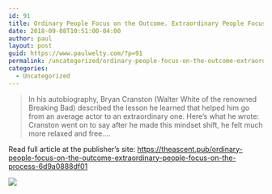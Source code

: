 ```yaml
---
id: 91
title: Ordinary People Focus on the Outcome. Extraordinary People Focus On the Process.
date: 2018-09-08T10:51:00-04:00
author: paul
layout: post
guid: https://www.paulwelty.com/?p=91
permalink: /uncategorized/ordinary-people-focus-on-the-outcome-extraordinary-people-focus-on-the-process/
categories:
  - Uncategorized
---
```

> In his autobiography, Bryan Cranston (Walter White of the renowned Breaking Bad) described the lesson he learned that helped him go from an average actor to an extraordinary one. Here’s what he wrote: Cranston went on to say after he made this mindset shift, he felt much more relaxed and free&#8230;.

Read full article at the publisher’s site: <a href="https://theascent.pub/ordinary-people-focus-on-the-outcome-extraordinary-people-focus-on-the-process-6d9a0888df01" target="_blank">https://theascent.pub/ordinary-people-focus-on-the-outcome-extraordinary-people-focus-on-the-process-6d9a0888df01</a>

![](https://cdn-images-1.medium.com/max/2000/0*zHMRi23Rm53y5en_)